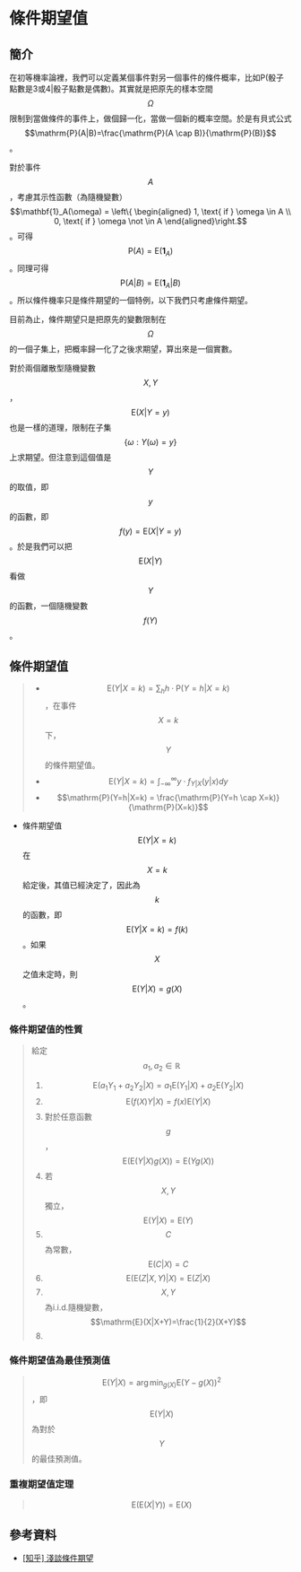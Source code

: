 # 條件期望值

## 簡介

在初等機率論裡，我們可以定義某個事件對另一個事件的條件概率，比如P\(骰子點數是3或4\|骰子點數是偶數\)。其實就是把原先的樣本空間$$\Omega$$限制到當做條件的事件上，做個歸一化，當做一個新的概率空間。於是有貝式公式 $$\mathrm{P}(A|B)=\frac{\mathrm{P}(A \cap B)}{\mathrm{P}(B)}$$。

對於事件$$A$$，考慮其示性函數（為隨機變數）$$\mathbf{1}_A(\omega) = \left\{  \begin{aligned} 1, \text{ if } \omega \in A \\  0,  \text{ if } \omega \not \in A \end{aligned}\right.$$。可得$$\mathrm{P}(A) = \mathrm{E}(\mathbf{1}_A)$$。同理可得$$\mathrm{P}(A|B)=\mathrm{E}(\mathbf{1}_A|B)$$。所以條件機率只是條件期望的一個特例，以下我們只考慮條件期望。

目前為止，條件期望只是把原先的變數限制在$$\Omega$$的一個子集上，把概率歸一化了之後求期望，算出來是一個實數。

對於兩個離散型隨機變數$$X,Y$$，$$\mathrm{E}(X|Y=y)$$也是一樣的道理，限制在子集$$\{ \omega : Y(\omega)=y\}$$上求期望。但注意到這個值是$$Y$$的取值，即$$y$$的函數，即$$f(y)=\mathrm{E}(X|Y=y)$$。於是我們可以把$$\mathrm{E}(X|Y)$$看做$$Y$$的函數，一個隨機變數$$f(Y)$$。

## 條件期望值

> * $$\displaystyle \mathrm{E}(Y|X=k)=\sum_{h} h \cdot\mathrm{P}(Y=h|X=k)$$，在事件$$X=k$$下，$$Y$$的條件期望值。
> * $$\displaystyle \mathrm{E}(Y|X=k)=\int_{-\infty}^{\infty}y\cdot f_{Y|X}(y|x)dy$$
> * $$\mathrm{P}(Y=h|X=k) = \frac{\mathrm{P}(Y=h \cap X=k)}{\mathrm{P}(X=k)}$$

* 條件期望值$$\mathrm{E}(Y|X=k)$$在$$X=k$$給定後，其值已經決定了，因此為$$k$$的函數，即$$\mathrm{E}(Y|X=k) = f(k)$$。如果$$X$$之值未定時，則$$\mathrm{E}(Y|X) = g(X)$$。

### 條件期望值的性質

> 給定$$a_1, a_2 \in \mathbb{R}$$
>
> 1. $$\mathrm{E}(a_1Y_1+a_2Y_2|X)=a_1 \mathrm{E}(Y_1|X) + a_2 \mathrm{E}(Y_2|X)$$
> 2. $$\mathrm{E}(f(X)Y|X)=f(x)\mathrm{E}(Y|X)$$
> 3. 對於任意函數$$g$$，$$\mathrm{E}(\mathrm{E}(Y|X) g(X))=\mathrm{E}(Yg(X))$$
> 4. 若$$X,Y$$獨立，$$\mathrm{E}(Y|X)=\mathrm{E}(Y)$$
> 5. $$C$$為常數，$$\mathrm{E}(C|X)=C$$
> 6. $$\mathrm{E}(\mathrm{E}(Z|X,Y)|X)=\mathrm{E}(Z|X)$$
> 7. $$X,Y$$為i.i.d.隨機變數，$$\mathrm{E}(X|X+Y)=\frac{1}{2}(X+Y)$$
> 8.

### 條件期望值為最佳預測值

> $$\displaystyle \mathrm{E}(Y|X) = \arg \min_{g(X)} \mathrm{E}(Y-g(X))^2$$，即$$\mathrm{E}(Y|X)$$為對於$$Y$$的最佳預測值。

### 重複期望值定理

> $$\mathrm{E}(\mathrm{E}(X|Y))=\mathrm{E}(X)$$

## 參考資料

* [\[知乎\] 淺談條件期望](https://zhuanlan.zhihu.com/p/23670286)







